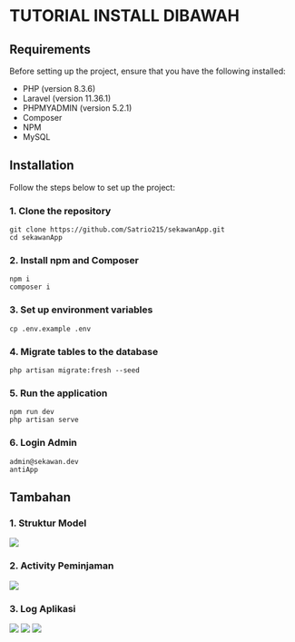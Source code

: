 # TUTORIAL INSTALL DIBAWAH
## Requirements

Before setting up the project, ensure that you have the following installed:

- PHP (version 8.3.6)
- Laravel (version 11.36.1)
- PHPMYADMIN (version 5.2.1)
- Composer
- NPM
- MySQL

## Installation

Follow the steps below to set up the project:

### 1. Clone the repository

```shell
git clone https://github.com/Satrio215/sekawanApp.git
cd sekawanApp
```

### 2. Install npm and Composer

```shell
npm i
composer i
```

### 3. Set up environment variables

```shell
cp .env.example .env
```

### 4. Migrate tables to the database

```shell
php artisan migrate:fresh --seed
```

### 5. Run the application

```shell
npm run dev
php artisan serve
```

### 6. Login Admin

```shell
admin@sekawan.dev
antiApp
```

## Tambahan

### 1. Struktur Model
  <img src="https://i.ibb.co.com/5WwnGpN/struktur.png"/>

### 2. Activity Peminjaman
  <img src="https://i.ibb.co.com/JjbPJxB/activity.png"/>

### 3. Log Aplikasi
  <img src="https://i.ibb.co.com/BPtyJX5/add.png"/>
  <img src="https://i.ibb.co.com/RB2gVCm/update.png"/>
  <img src="https://i.ibb.co.com/92zDFvN/delete.png"/>



